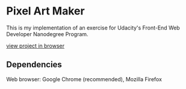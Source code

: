 # Pixel Art Maker
This is my implementation of an exercise for Udacity's Front-End Web Developer Nanodegree Program.

[view project in browser](https://hankadev.github.io/pixel_art_maker/)

## Dependencies
Web browser: Google Chrome (recommended), Mozilla Firefox
